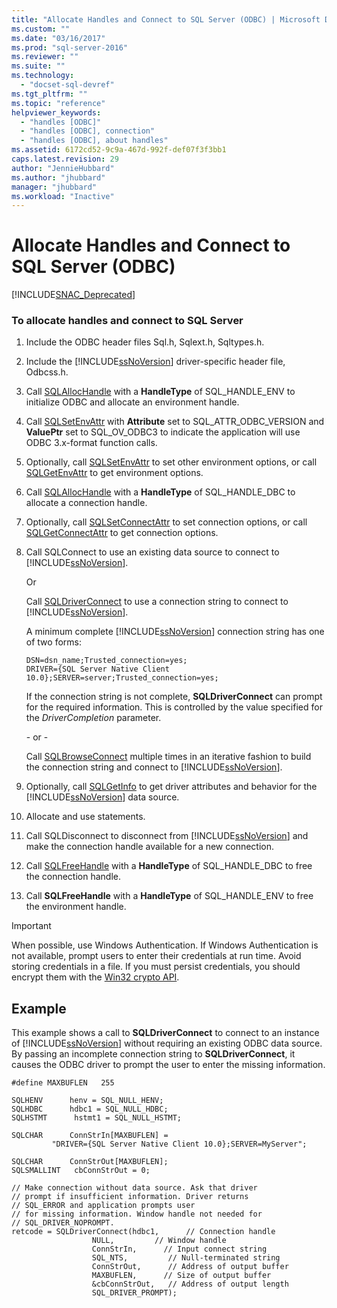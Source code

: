 ```yaml
---
title: "Allocate Handles and Connect to SQL Server (ODBC) | Microsoft Docs"
ms.custom: ""
ms.date: "03/16/2017"
ms.prod: "sql-server-2016"
ms.reviewer: ""
ms.suite: ""
ms.technology: 
  - "docset-sql-devref"
ms.tgt_pltfrm: ""
ms.topic: "reference"
helpviewer_keywords: 
  - "handles [ODBC]"
  - "handles [ODBC], connection"
  - "handles [ODBC], about handles"
ms.assetid: 6172cd52-9c9a-467d-992f-def07f3f3bb1
caps.latest.revision: 29
author: "JennieHubbard"
ms.author: "jhubbard"
manager: "jhubbard"
ms.workload: "Inactive"
---
```

# Allocate Handles and Connect to SQL Server (ODBC)
[!INCLUDE[SNAC_Deprecated](../../includes/snac-deprecated.md)]

    
### To allocate handles and connect to SQL Server  
  
1.  Include the ODBC header files Sql.h, Sqlext.h, Sqltypes.h.  
  
2.  Include the [!INCLUDE[ssNoVersion](../../includes/ssnoversion-md.md)] driver-specific header file, Odbcss.h.  
  
3.  Call [SQLAllocHandle](http://go.microsoft.com/fwlink/?LinkId=58396) with a **HandleType** of SQL_HANDLE_ENV to initialize ODBC and allocate an environment handle.  
  
4.  Call [SQLSetEnvAttr](../../relational-databases/native-client-odbc-api/sqlsetenvattr.md) with **Attribute** set to SQL_ATTR_ODBC_VERSION and **ValuePtr** set to SQL_OV_ODBC3 to indicate the application will use ODBC 3.x-format function calls.  
  
5.  Optionally, call [SQLSetEnvAttr](../../relational-databases/native-client-odbc-api/sqlsetenvattr.md) to set other environment options, or call [SQLGetEnvAttr](http://go.microsoft.com/fwlink/?LinkId=58403) to get environment options.  
  
6.  Call [SQLAllocHandle](http://go.microsoft.com/fwlink/?LinkId=58396) with a **HandleType** of SQL_HANDLE_DBC to allocate a connection handle.  
  
7.  Optionally, call [SQLSetConnectAttr](../../relational-databases/native-client-odbc-api/sqlsetconnectattr.md) to set connection options, or call [SQLGetConnectAttr](../../relational-databases/native-client-odbc-api/sqlgetconnectattr.md) to get connection options.  
  
8.  Call SQLConnect to use an existing data source to connect to [!INCLUDE[ssNoVersion](../../includes/ssnoversion-md.md)].  
  
     Or  
  
     Call [SQLDriverConnect](../../relational-databases/native-client-odbc-api/sqldriverconnect.md) to use a connection string to connect to [!INCLUDE[ssNoVersion](../../includes/ssnoversion-md.md)].  
  
     A minimum complete [!INCLUDE[ssNoVersion](../../includes/ssnoversion-md.md)] connection string has one of two forms:  
  
    ```  
    DSN=dsn_name;Trusted_connection=yes;  
    DRIVER={SQL Server Native Client 10.0};SERVER=server;Trusted_connection=yes;  
    ```  
  
     If the connection string is not complete, **SQLDriverConnect** can prompt for the required information. This is controlled by the value specified for the *DriverCompletion* parameter.  
  
     \- or -  
  
     Call [SQLBrowseConnect](../../relational-databases/native-client-odbc-api/sqlbrowseconnect.md) multiple times in an iterative fashion to build the connection string and connect to [!INCLUDE[ssNoVersion](../../includes/ssnoversion-md.md)].  
  
9. Optionally, call [SQLGetInfo](../../relational-databases/native-client-odbc-api/sqlgetinfo.md) to get driver attributes and behavior for the [!INCLUDE[ssNoVersion](../../includes/ssnoversion-md.md)] data source.  
  
10. Allocate and use statements.  
  
11. Call SQLDisconnect to disconnect from [!INCLUDE[ssNoVersion](../../includes/ssnoversion-md.md)] and make the connection handle available for a new connection.  
  
12. Call [SQLFreeHandle](../../relational-databases/native-client-odbc-api/sqlfreehandle.md) with a **HandleType** of SQL_HANDLE_DBC to free the connection handle.  
  
13. Call **SQLFreeHandle** with a **HandleType** of SQL_HANDLE_ENV to free the environment handle.  
  
> [!IMPORTANT]  
>  When possible, use Windows Authentication. If Windows Authentication is not available, prompt users to enter their credentials at run time. Avoid storing credentials in a file. If you must persist credentials, you should encrypt them with the [Win32 crypto API](http://go.microsoft.com/fwlink/?LinkId=64532).  
  
## Example  
 This example shows a call to **SQLDriverConnect** to connect to an instance of [!INCLUDE[ssNoVersion](../../includes/ssnoversion-md.md)] without requiring an existing ODBC data source. By passing an incomplete connection string to **SQLDriverConnect**, it causes the ODBC driver to prompt the user to enter the missing information.  
  
```  
#define MAXBUFLEN   255  
  
SQLHENV      henv = SQL_NULL_HENV;  
SQLHDBC      hdbc1 = SQL_NULL_HDBC;  
SQLHSTMT      hstmt1 = SQL_NULL_HSTMT;  
  
SQLCHAR      ConnStrIn[MAXBUFLEN] =  
         "DRIVER={SQL Server Native Client 10.0};SERVER=MyServer";  
  
SQLCHAR      ConnStrOut[MAXBUFLEN];  
SQLSMALLINT   cbConnStrOut = 0;  
  
// Make connection without data source. Ask that driver   
// prompt if insufficient information. Driver returns  
// SQL_ERROR and application prompts user  
// for missing information. Window handle not needed for  
// SQL_DRIVER_NOPROMPT.  
retcode = SQLDriverConnect(hdbc1,      // Connection handle  
                  NULL,         // Window handle  
                  ConnStrIn,      // Input connect string  
                  SQL_NTS,         // Null-terminated string  
                  ConnStrOut,      // Address of output buffer  
                  MAXBUFLEN,      // Size of output buffer  
                  &cbConnStrOut,   // Address of output length  
                  SQL_DRIVER_PROMPT);  
```  
  
  
